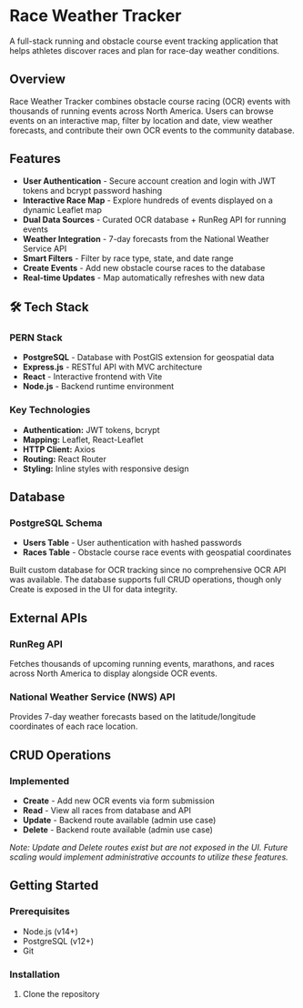 # Race Weather Tracker

A full-stack running and obstacle course event tracking application that helps athletes discover races and plan for race-day weather conditions.

## Overview

Race Weather Tracker combines obstacle course racing (OCR) events with thousands of running events across North America. Users can browse events on an interactive map, filter by location and date, view weather forecasts, and contribute their own OCR events to the community database.

## Features

- **User Authentication** - Secure account creation and login with JWT tokens and bcrypt password hashing
- **Interactive Race Map** - Explore hundreds of events displayed on a dynamic Leaflet map
- **Dual Data Sources** - Curated OCR database + RunReg API for running events
- **Weather Integration** - 7-day forecasts from the National Weather Service API
- **Smart Filters** - Filter by race type, state, and date range
- **Create Events** - Add new obstacle course races to the database
- **Real-time Updates** - Map automatically refreshes with new data

## 🛠️ Tech Stack

### PERN Stack
- **PostgreSQL** - Database with PostGIS extension for geospatial data
- **Express.js** - RESTful API with MVC architecture
- **React** - Interactive frontend with Vite
- **Node.js** - Backend runtime environment

### Key Technologies
- **Authentication:** JWT tokens, bcrypt
- **Mapping:** Leaflet, React-Leaflet
- **HTTP Client:** Axios
- **Routing:** React Router
- **Styling:** Inline styles with responsive design

## Database

### PostgreSQL Schema
- **Users Table** - User authentication with hashed passwords
- **Races Table** - Obstacle course race events with geospatial coordinates

Built custom database for OCR tracking since no comprehensive OCR API was available. The database supports full CRUD operations, though only Create is exposed in the UI for data integrity.

## External APIs

### RunReg API
Fetches thousands of upcoming running events, marathons, and races across North America to display alongside OCR events.

### National Weather Service (NWS) API
Provides 7-day weather forecasts based on the latitude/longitude coordinates of each race location.

## CRUD Operations

### Implemented
- **Create** - Add new OCR events via form submission
- **Read** - View all races from database and API
- **Update** - Backend route available (admin use case)
- **Delete** - Backend route available (admin use case)

*Note: Update and Delete routes exist but are not exposed in the UI. Future scaling would implement administrative accounts to utilize these features.*

## Getting Started

### Prerequisites
- Node.js (v14+)
- PostgreSQL (v12+)
- Git

### Installation

1. Clone the repository
```bash

